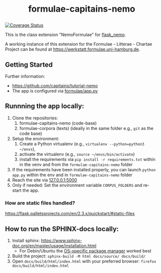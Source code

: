 # <p align=center>formulae-capitains-nemo</p>
[![Coverage Status](https://coveralls.io/repos/github/Formulae-Litterae-Chartae/formulae-capitains-nemo/badge.svg?branch=master)](https://coveralls.io/github/Formulae-Litterae-Chartae/formulae-capitains-nemo?branch=master)

This is the class extension "NemoFormulae" for [flask_nemo](https://github.com/Capitains/flask-capitains-nemo).

A working instance of this extension for the Formulae - Litterae - Chartae Project can be found at https://werkstatt.formulae.uni-hamburg.de.


## Getting Started
Further information:
- https://github.com/capitains/tutorial-nemo
- The app is configured via [formulae/app.py](./formulae/app.py)

## Runnning the app locally:
1. Clone the repositories:
    1. formulae-capitains-nemo (code-base) 
    2. formulae-corpora (texts) (ideally in the same folder e.g., `git` as the code base)
2. Setup the environment:
    1. Create a Python virtualenv (e.g., `virtualenv --python=python3 ~/envs`), 
    2. activate the virtualenv (e.g., `source ~/envs/bin/activate`) 
    3. install the requirements via `pip install -r requirements.txt` within in the venv and from the `formulae-capitains-nemo` folder 
3. If the requirements have been installed properly, you can launch `python app.py` within the env and in `formulae-capitains-nemo` folder 
4. Reach the site via [127.0.0.1:5000](http://127.0.0.1:5000)
5. Only if needed: Set the environment variable `CORPUS_FOLDERS` and re-start the app.

### How are static files handled?
https://flask.palletsprojects.com/en/2.3.x/quickstart/#static-files

## How to run the SPHINX-docs locally:
1. Install sphinx: https://www.sphinx-doc.org/en/master/usage/installation.html
    - For Debin/Ubuntu the [OS-specific package manager](https://www.sphinx-doc.org/en/master/usage/installation.html#os-specific-package-manager) worked best
2. Build the project: `sphinx-build -M html docs/source/ docs/build/`
3. Open `docs/build/html/index.html` with your preferred browser: `firefox docs/build/html/index.html`